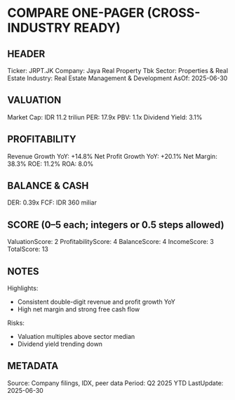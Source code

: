 # COMPARE ONE-PAGER (CROSS-INDUSTRY READY)

## HEADER
Ticker: JRPT.JK
Company: Jaya Real Property Tbk
Sector: Properties & Real Estate
Industry: Real Estate Management & Development
AsOf: 2025-06-30

## VALUATION
Market Cap: IDR 11.2 triliun
PER: 17.9x
PBV: 1.1x
Dividend Yield: 3.1%

## PROFITABILITY
Revenue Growth YoY: +14.8%
Net Profit Growth YoY: +20.1%
Net Margin: 38.3%
ROE: 11.2%
ROA: 8.0%

## BALANCE & CASH
DER: 0.39x
FCF: IDR 360 miliar

## SCORE (0–5 each; integers or 0.5 steps allowed)
ValuationScore: 2
ProfitabilityScore: 4
BalanceScore: 4
IncomeScore: 3
TotalScore: 13

## NOTES
Highlights:
- Consistent double-digit revenue and profit growth YoY
- High net margin and strong free cash flow

Risks:
- Valuation multiples above sector median
- Dividend yield trending down

## METADATA
Source: Company filings, IDX, peer data
Period: Q2 2025 YTD
LastUpdate: 2025-06-30